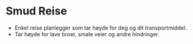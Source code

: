 # Smud Reise
- Enkel reise planlegger som tar høyde for deg og dit transportmiddel.
- Tar høyde for lave broer, smale veier og andre hindringer.
